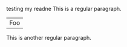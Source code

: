 testing my readne
This is a regular paragraph.

<table>
    <tr>
        <td>Foo</td>
    </tr>
</table>

This is another regular paragraph.
